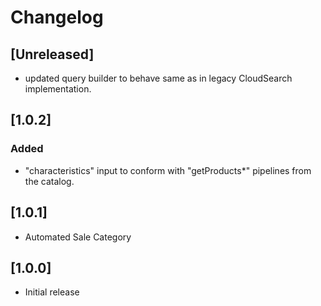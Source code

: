 # Changelog

## [Unreleased]
- updated query builder to behave same as in legacy CloudSearch implementation.

## [1.0.2]
### Added
- "characteristics" input to conform with "getProducts*" pipelines from the catalog.

## [1.0.1]
- Automated Sale Category

## [1.0.0]
- Initial release
